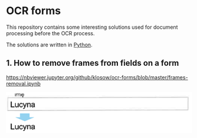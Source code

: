 # OCR forms

This repository contains some interesting solutions used for document processing before the OCR process.

The solutions are written in [Python](https://www.python.org/).

## 1. How to remove frames from fields on a form

https://nbviewer.jupyter.org/github/klosow/ocr-forms/blob/master/frames-removal.ipynb

<img src="images/lucyna_przed_po.png" alt="efekt usuwania ramek">
